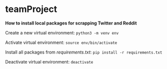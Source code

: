 # teamProject

**How to install local packages for scrapping Twitter and Reddit**

Create a new virtual environment: `python3 -m venv env`

Activate virtual environment: `source env/bin/activate`

Install all packages from *requirements.txt*: `pip install -r requirements.txt`

Deactivate virtual environment: `deactivate`
